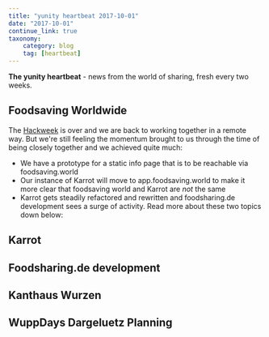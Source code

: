```yaml
---
title: "yunity heartbeat 2017-10-01"
date: "2017-10-01"
continue_link: true
taxonomy:
    category: blog
    tag: [heartbeat]
---
```


**The yunity heartbeat** - news from the world of sharing, fresh every two weeks.

## Foodsaving Worldwide
The [Hackweek](../2017-09-17) is over and we are back to working together in a remote way. But we're still feeling the momentum brought to us through the time of being closely together and we achieved quite much:
* We have a prototype for a static info page that is to be reachable via foodsaving.world
* Our instance of Karrot will move to app.foodsaving.world to make it more clear that foodsaving world and Karrot are _not_ the same
* Karrot gets steadily refactored and rewritten and foodsharing.de development sees a surge of activity. Read more about these two topics down below:

## Karrot

## Foodsharing.de development

## Kanthaus Wurzen

## WuppDays Dargeluetz Planning
